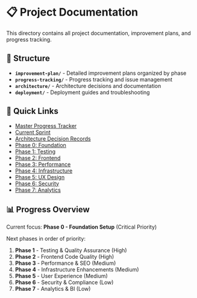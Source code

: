 # 📋 Project Documentation

This directory contains all project documentation, improvement plans, and progress tracking.

## 📁 Structure

- **`improvement-plan/`** - Detailed improvement plans organized by phase
- **`progress-tracking/`** - Progress tracking and issue management
- **`architecture/`** - Architecture decisions and documentation
- **`deployment/`** - Deployment guides and troubleshooting

## 🚀 Quick Links

- [Master Progress Tracker](./progress-tracking/master-progress.md)
- [Current Sprint](./progress-tracking/current-sprint.md)
- [Architecture Decision Records](./architecture/README.md)
- [Phase 0: Foundation](./improvement-plan/phase-0-foundation.md)
- [Phase 1: Testing](./improvement-plan/phase-1-testing.md)
- [Phase 2: Frontend](./improvement-plan/phase-2-frontend.md)
- [Phase 3: Performance](./improvement-plan/phase-3-performance.md)
- [Phase 4: Infrastructure](./improvement-plan/phase-4-infrastructure.md)
- [Phase 5: UX Design](./improvement-plan/phase-5-ux-design.md)
- [Phase 6: Security](./improvement-plan/phase-6-security.md)
- [Phase 7: Analytics](./improvement-plan/phase-7-analytics.md)

## 📊 Progress Overview

Current focus: **Phase 0 - Foundation Setup** (Critical Priority)

Next phases in order of priority:
1. **Phase 1** - Testing & Quality Assurance (High)
2. **Phase 2** - Frontend Code Quality (High)
3. **Phase 3** - Performance & SEO (Medium)
4. **Phase 4** - Infrastructure Enhancements (Medium)
5. **Phase 5** - User Experience (Medium)
6. **Phase 6** - Security & Compliance (Low)
7. **Phase 7** - Analytics & BI (Low)

